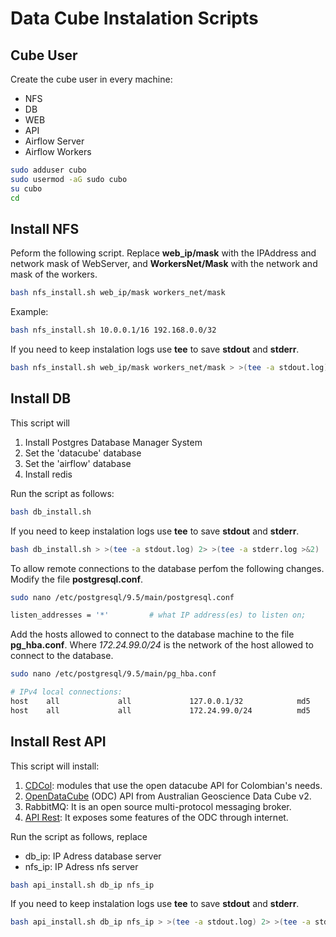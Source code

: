 # Data Cube Instalation Scripts

## Cube User

Create the cube user in every machine:

* NFS
* DB
* WEB
* API
* Airflow Server
* Airflow Workers

```sh 
sudo adduser cubo
sudo usermod -aG sudo cubo
su cubo
cd
```

## Install NFS

Peform the following script. Replace **web_ip/mask** with the IPAddress and network mask of WebServer, and **WorkersNet/Mask** with the network and mask of the workers.

```sh 
bash nfs_install.sh web_ip/mask workers_net/mask
```

Example:

```sh 
bash nfs_install.sh 10.0.0.1/16 192.168.0.0/32
```

If you need to keep instalation logs use **tee** to save **stdout** and **stderr**.

```sh
bash nfs_install.sh web_ip/mask workers_net/mask > >(tee -a stdout.log) 2> >(tee -a stderr.log >&2)
```


## Install DB

This script will

1. Install Postgres Database Manager System
2. Set the 'datacube' database
3. Set the 'airflow' database
4. Install redis

Run the script as follows:

```sh 
bash db_install.sh
```

If you need to keep instalation logs use **tee** to save **stdout** and **stderr**.

```sh
bash db_install.sh > >(tee -a stdout.log) 2> >(tee -a stderr.log >&2)
```

To allow remote connections to the database perfom the following changes. Modify the file **postgresql.conf**.

```sh 
sudo nano /etc/postgresql/9.5/main/postgresql.conf

listen_addresses = '*'         # what IP address(es) to listen on;
```

Add the hosts allowed to connect to the database machine to the file **pg_hba.conf**. Where *172.24.99.0/24* is the network of the host allowed to connect to the database.

```sh 
sudo nano /etc/postgresql/9.5/main/pg_hba.conf

# IPv4 local connections:
host    all             all             127.0.0.1/32            md5
host    all             all             172.24.99.0/24          md5
```

## Install Rest API

This script will install:

1. [CDCol](https://gitlab.virtual.uniandes.edu.co/datacube-ideam/CDCol): modules that use the open datacube API for Colombian's needs.
2. [OpenDataCube](https://gitlab.virtual.uniandes.edu.co/datacube-ideam/agdc-v2) (ODC) API from Australian Geoscience Data Cube v2.
3. RabbitMQ: It is an open source multi-protocol messaging broker.
4. [API Rest](https://gitlab.virtual.uniandes.edu.co/datacube-ideam/api-rest): It exposes some features of the ODC through internet.

Run the script as follows, replace

* db_ip: IP Adress database server
* nfs_ip: IP Adress nfs server 

```sh 
bash api_install.sh db_ip nfs_ip
```

If you need to keep instalation logs use **tee** to save **stdout** and **stderr**.

```sh
bash api_install.sh db_ip nfs_ip > >(tee -a stdout.log) 2> >(tee -a stderr.log >&2)
```